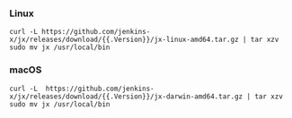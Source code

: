 ### Linux

```shell
curl -L https://github.com/jenkins-x/jx/releases/download/{{.Version}}/jx-linux-amd64.tar.gz | tar xzv 
sudo mv jx /usr/local/bin
```

### macOS

```shell
curl -L  https://github.com/jenkins-x/jx/releases/download/{{.Version}}/jx-darwin-amd64.tar.gz | tar xzv
sudo mv jx /usr/local/bin
```

